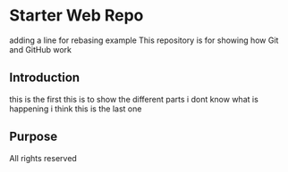 # Starter Web Repo

adding a line for rebasing example
This repository is for showing how Git and GitHub work

## Introduction 
this is the first
this is to show the different parts
i dont know what is happening
i think this is the last one
## Purpose

All rights reserved